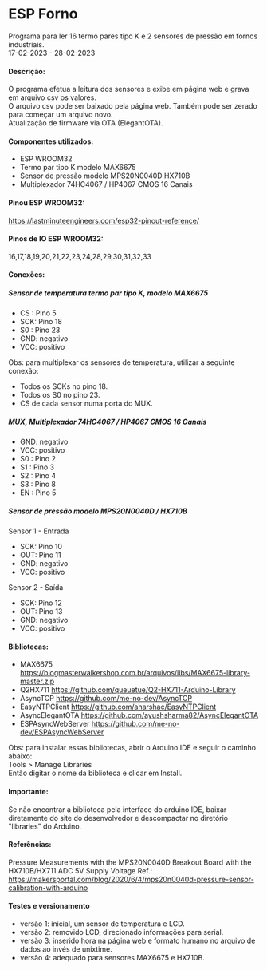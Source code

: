 # ESP Forno

Programa para ler 16 termo pares tipo K e 2 sensores de pressão em fornos industriais.<br>
17-02-2023 - 28-02-2023

#### Descrição:
O programa efetua a leitura dos sensores e exibe em página web e grava em arquivo csv os valores.<br>
O arquivo csv pode ser baixado pela página web. Também pode ser zerado para começar um arquivo novo.<br>
Atualização de firmware via OTA (ElegantOTA).

#### Componentes utilizados:
- ESP WROOM32
- Termo par tipo K modelo MAX6675
- Sensor de pressão modelo MPS20N0040D HX710B
- Multiplexador 74HC4067 / HP4067 CMOS 16 Canais

#### Pinou ESP WROOM32:
https://lastminuteengineers.com/esp32-pinout-reference/

#### Pinos de IO ESP WROOM32:
16,17,18,19,20,21,22,23,24,28,29,30,31,32,33

#### Conexões:
##### Sensor de temperatura termo par tipo K, modelo MAX6675
- CS : Pino 5
- SCK: Pino 18
- S0 : Pino 23
- GND: negativo
- VCC: positivo

Obs: para multiplexar os sensores de temperatura, utilizar a seguinte conexão:
- Todos os SCKs no pino 18.
- Todos os S0 no pino 23.
- CS de cada sensor numa porta do MUX.

##### MUX, Multiplexador 74HC4067 / HP4067 CMOS 16 Canais
- GND: negativo
- VCC: positivo
- S0 : Pino 2
- S1 : Pino 3
- S2 : Pino 4
- S3 : Pino 8
- EN : Pino 5

##### Sensor de pressão modelo MPS20N0040D / HX710B

Sensor 1 - Entrada
- SCK: Pino 10
- OUT: Pino 11
- GND: negativo
- VCC: positivo

Sensor 2 - Saída
- SCK: Pino 12
- OUT: Pino 13
- GND: negativo
- VCC: positivo

#### Bibliotecas:
- MAX6675
https://blogmasterwalkershop.com.br/arquivos/libs/MAX6675-library-master.zip
- Q2HX711
https://github.com/queuetue/Q2-HX711-Arduino-Library
- AsyncTCP
https://github.com/me-no-dev/AsyncTCP
- EasyNTPClient
https://github.com/aharshac/EasyNTPClient
- AsyncElegantOTA
https://github.com/ayushsharma82/AsyncElegantOTA
- ESPAsyncWebServer
https://github.com/me-no-dev/ESPAsyncWebServer

Obs: para instalar essas bibliotecas, abrir o Arduino IDE e seguir o caminho abaixo:<br>
Tools > Manage Libraries<br>
Então digitar o nome da biblioteca e clicar em Install.

#### Importante: 
Se não encontrar a biblioteca pela interface do arduino IDE, baixar diretamente do site do desenvolvedor e descompactar no diretório "libraries" do Arduino.

#### Referências:
Pressure Measurements with the MPS20N0040D Breakout Board with the HX710B/HX711 ADC 5V Supply Voltage
Ref.: https://makersportal.com/blog/2020/6/4/mps20n0040d-pressure-sensor-calibration-with-arduino

#### Testes e versionamento
- versão 1: inicial, um sensor de temperatura e LCD.
- versão 2: removido LCD, direcionado informações para serial.
- versão 3: inserido hora na página web e formato humano no arquivo de dados ao invés de unixtime.
- versão 4: adequado para sensores MAX6675 e HX710B.
